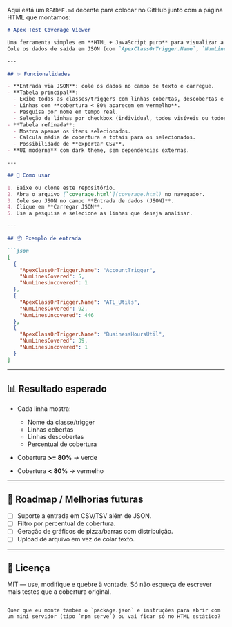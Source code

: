 Aqui está um `README.md` decente para colocar no GitHub junto com a página HTML que montamos:

````markdown
# Apex Test Coverage Viewer

Uma ferramenta simples em **HTML + JavaScript puro** para visualizar a cobertura de testes em classes e triggers Apex.  
Cole os dados de saída em JSON (com `ApexClassOrTrigger.Name`, `NumLinesCovered` e `NumLinesUncovered`) e veja a cobertura formatada em uma tabela interativa.

---

## ✨ Funcionalidades

- **Entrada via JSON**: cole os dados no campo de texto e carregue.
- **Tabela principal**:
  - Exibe todas as classes/triggers com linhas cobertas, descobertas e percentual de cobertura.
  - Linhas com **cobertura < 80% aparecem em vermelho**.
  - Pesquisa por nome em tempo real.
  - Seleção de linhas por checkbox (individual, todos visíveis ou todos).
- **Tabela refinada**:
  - Mostra apenas os itens selecionados.
  - Calcula média de cobertura e totais para os selecionados.
  - Possibilidade de **exportar CSV**.
- **UI moderna** com dark theme, sem dependências externas.

---

## 🚀 Como usar

1. Baixe ou clone este repositório.
2. Abra o arquivo [`coverage.html`](coverage.html) no navegador.
3. Cole seu JSON no campo **Entrada de dados (JSON)**.
4. Clique em **Carregar JSON**.
5. Use a pesquisa e selecione as linhas que deseja analisar.

---

## 📦 Exemplo de entrada

```json
[
  {
    "ApexClassOrTrigger.Name": "AccountTrigger",
    "NumLinesCovered": 5,
    "NumLinesUncovered": 1
  },
  {
    "ApexClassOrTrigger.Name": "ATL_Utils",
    "NumLinesCovered": 92,
    "NumLinesUncovered": 446
  },
  {
    "ApexClassOrTrigger.Name": "BusinessHoursUtil",
    "NumLinesCovered": 39,
    "NumLinesUncovered": 1
  }
]
````

---

## 📊 Resultado esperado

* Cada linha mostra:

  * Nome da classe/trigger
  * Linhas cobertas
  * Linhas descobertas
  * Percentual de cobertura
* Cobertura **>= 80%** → verde
* Cobertura **< 80%** → vermelho

---

## 🔧 Roadmap / Melhorias futuras

* [ ] Suporte a entrada em CSV/TSV além de JSON.
* [ ] Filtro por percentual de cobertura.
* [ ] Geração de gráficos de pizza/barras com distribuição.
* [ ] Upload de arquivo em vez de colar texto.

---

## 📝 Licença

MIT — use, modifique e quebre à vontade. Só não esqueça de escrever mais testes que a cobertura original.

```

Quer que eu monte também o `package.json` e instruções para abrir com um mini servidor (tipo `npm serve`) ou vai ficar só no HTML estático?
```
